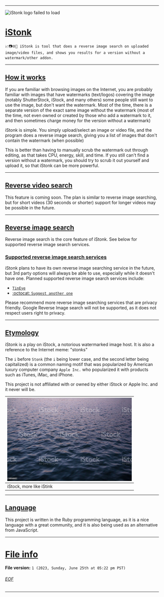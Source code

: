
***

<img src="/Graphics/Logo/WaterMark/iStonk_2732pxIcon_V1_HighCompression.png" alt="iStonk logo failed to load" width="273" height="273">

# [iStonk](#iStonk)

`📈️📷️🌐️💾️ iStonk is tool that does a reverse image search on uploaded image/video files, and shows you results for a version without a watermark/other addon.`

***

## [How it works](#How-it-works)

If you are familiar with browsing images on the Internet, you are probably familiar with images that have watermarks (text/logos) covering the image (notably ShutterStock, iStock, and many others) some people still want to use the image, but don't want the watermark. Most of the time, there is a separate version of the exact same image without the watermark (most of the time, not even owned or created by those who add a watermark to it, and then sometimes charge money for the version without a watermark)

iStonk is simple. You simply upload/select an image or video file, and the program does a reverse image search, giving you a list of images that don't contain the watermark (when possible)

This is better than having to manually scrub the watermark out through editing, as that takes CPU, energy, skill, and time. If you still can't find a version without a watermark, you should try to scrub it out yourself and upload it, so that iStonk can be more powerful.

***

## [Reverse video search](#Reverse-video-search)

This feature is coming soon. The plan is similar to reverse image searching, but for short videos (30 seconds or shorter) support for longer videos may be possible in the future.

***

## [Reverse image search](#Reverse-image-search)

Reverse image search is the core feature of iStonk. See below for supported reverse image search services.

### [Supported reverse image search services](#Supported-reverse-image-search-services)

iStonk plans to have its own reverse image searching service in the future, but 3rd party options will always be able to use, especially while it doesn't have one. Planned supported reverse image search services include:

- [`TinEye`](https://tineye.com/)
- [:octocat: `Suggest another one`](https://github.com/seanpm2001/iStonk/issues/new)

Please recommend more reverse image searching services that are privacy friendly. Google Reverse Image search will not be supported, as it does not respect users right to privacy.

***

## [Etymology](#Etymology)

iStonk is a play on iStock, a notorious watermarked image host. It is also a reference to the Internet meme: "stonks"

The `i` before `Stonk` (the `i` being lower case, and the second letter being capitalized) is a common naming motif that was popularized by American luxury computer company `Apple Inc.` who popularized it with products such as iTunes, iMac, and iPhone.

This project is not affiliated with or owned by either iStock or Apple Inc. and it never will be.

| <img src="/Graphics/iStink/iStink_iStock.jpeg" alt="iStock, more like iStink" width="408" height="272"> |
|---|
| iStock, more like iStink |

***

## [Language](#Language)

This project is written in the Ruby programming language, as it is a nice language with a great community, and it is also being used as an alternative from JavaScript.

***

# [File info](#File-info)

**File version:** `1 (2023, Sunday, June 25th at 05:22 pm PST)`

###### [EOF](#EOF)

***
